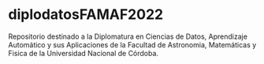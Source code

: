 # diplodatosFAMAF2022

Repositorio destinado a la Diplomatura en Ciencias de Datos, Aprendizaje Automático y sus Aplicaciones de la Facultad de Astronomia, Matemáticas y Fisica de la Universidad Nacional de Córdoba.